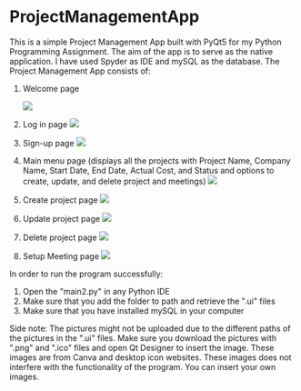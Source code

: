 # ProjectManagementApp

This is a simple Project Management App built with PyQt5 for my Python Programming Assignment. The aim of the app is to serve as the native application. I have used Spyder as IDE and mySQL as the database. The Project Management App consists of:

1) Welcome page

   ![](https://i.imgur.com/JTsAWIF.png)
   
2) Log in page
   ![](https://i.imgur.com/nFsFldL.png)

3) Sign-up page
   ![](https://i.imgur.com/R0curjG.png)

4) Main menu page (displays all the projects with Project Name, Company Name, Start Date, End Date, Actual Cost, and Status and options to create, update, and delete project and meetings)
   ![](https://i.imgur.com/8iOP7Dk.png)
   
5) Create project page
    ![](https://i.imgur.com/JRnEOqy.png)
   
6) Update project page
   ![](https://i.imgur.com/eWae62m.png)

7) Delete project page
   ![](https://i.imgur.com/djx2rNh.png)
   
8) Setup Meeting page
   ![](https://i.imgur.com/E2pBnQD.png)

In order to run the program successfully:

1) Open the "main2.py" in any Python IDE
2) Make sure that you add the folder to path and retrieve the ".ui" files 
3) Make sure that you have installed mySQL in your computer

Side note: The pictures might not be uploaded due to the different paths of the pictures in the ".ui" files. Make sure you download the pictures with ".png" and ".ico" files and open Qt Designer to insert the image. These images are from Canva and desktop icon websites. These images does not interfere with the functionality of the program. You can insert your own images. 

